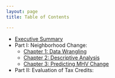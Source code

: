 ```yaml
---
layout: page
title: Table of Contents

---
```


- [Executive Summary](https://www.google.com/)
- Part I: Neighborhood Change:
  - [Chapter 1: Data Wrangling](https://github.com/ctmccull/CPP528_TEAM2_Spring2022/blob/1b7ec423df7b00aafc67ed0fec544645c25af7d0/labs/wk02/Lab-02.Rmd)
  - [Chapter 2: Descriptive Analysis](https://github.com/ctmccull/CPP528_TEAM2_Spring2022/blob/b56bbb52e18587d44f4bfbaa83a90c788e85b895/labs/wk03/Lab-03.html)
  - [Chapter 3: Predicting MHV Change](https://github.com/ctmccull/CPP528_TEAM2_Spring2022/blob/28a17f36bf15cb56de4a9d9c9d313d5cf451a251/labs/wk04/Lab-04-Johaningsmeir.html)
- Part II: Evaluation of Tax Credits:
